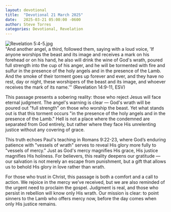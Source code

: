 ```yaml
---
layout: devotional
title:  "Devotional 21 March 2025"
date:   2025-03-21 05:00:00 -0600
author: Steve Torres
categories: Devotional, Revelation
---
```

<img src="https://sitemedia.esteeb.com/file/esteebcomsitemedia/devotional_images/Revelation/Rev-14_9-10.jpg?raw=true" alt="Revelation 5:4-5.jpg" style="max-width: 100%; height: auto;">

<div class="scripture">
  "And another angel, a third, followed them, saying with a loud voice, 'If anyone worships the beast and its image and receives a mark on his forehead or on his hand, he also will drink the wine of God's wrath, poured full strength into the cup of his anger, and he will be tormented with fire and sulfur in the presence of the holy angels and in the presence of the Lamb. And the smoke of their torment goes up forever and ever, and they have no rest, day or night, these worshipers of the beast and its image, and whoever receives the mark of its name.'" (Revelation 14:9-11, ESV)
</div>

This passage presents a sobering reality: those who reject Jesus will face eternal judgment. The angel's warning is clear — God's wrath will be poured out "full strength" on those who worship the beast. Yet what stands out is that this torment occurs "in the presence of the holy angels and in the presence of the Lamb." Hell is not a place where the condemned are separated from God entirely, but rather where they face His unrelenting justice without any covering of grace.

This truth echoes Paul's teaching in Romans 9:22-23, where God’s enduring patience with "vessels of wrath" serves to reveal His glory more fully to "vessels of mercy." Just as God's mercy magnifies His grace, His justice magnifies His holiness. For believers, this reality deepens our gratitude — our salvation is not merely an escape from punishment, but a gift that allows us to behold His glory in love rather than wrath.

For those who trust in Christ, this passage is both a comfort and a call to action. We rejoice in the mercy we’ve received, but we are also reminded of the urgent need to proclaim the gospel. Judgment is real, and those who persist in rebellion will know only His wrath. Our mission is clear: to point sinners to the Lamb who offers mercy now, before the day comes when only His justice remains.
